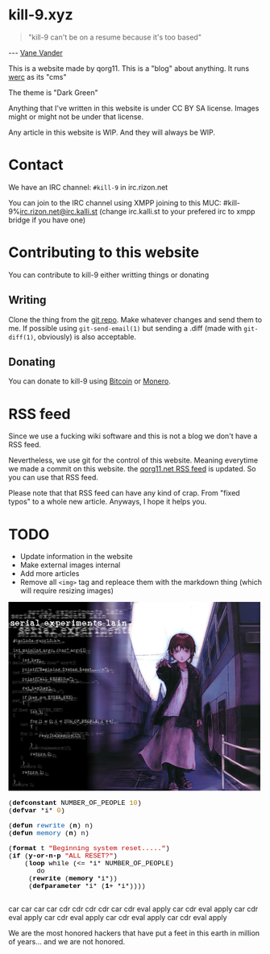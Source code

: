 # kill-9.xyz

>"kill-9 can't be on a resume because it's too based"

--- [Vane Vander](https://mayvaneday.org)

This is a website made by qorg11. This is a "blog" about anything. It
runs [werc](http://werc.cat-v.org) as its "cms"

The theme is "Dark Green"

Anything that I've written in this website is under CC BY SA
license. Images might or might not be under that license.

Any article in this website is WIP. And they will always be WIP.

# Contact

We have an IRC channel: `#kill-9` in irc.rizon.net

You can join to the IRC channel using XMPP joining to this MUC:
#kill-9%irc.rizon.net@irc.kalli.st (change irc.kalli.st to your prefered irc to xmpp bridge if you have one)

# Contributing to this website

You can contribute to kill-9 either writting things or donating

## Writing

Clone the thing from the [git
repo](https://git.qorg11.net/kill9.git). Make whatever changes and
send them to me. If possible using `git-send-email(1)` but sending a
.diff (made with `git-diff(1)`, obviously) is also acceptable.

## Donating

You can donate to kill-9 using
[Bitcoin](bitcoin:bc1q59t6z2lqdve7tfu3nc56dkh9djvpzpxllwyek6) or
[Monero](monero:47QTumjtqJabbo1s9pLDdXeJarLVLfs1AaEcbi1xrEiV852mqcbe5AHLNXTk7tH9MscxcxQDfJQnvH5LpxvfgwSJQZ3zbS6).


# RSS feed

Since we use a fucking wiki software and this is not a blog we don't have a RSS feed.

Nevertheless, we use git for the control of this website. Meaning
everytime we made a commit on this website. the [qorg11.net RSS
feed](https://git.qorg11.net/kill9.git/rss) is updated. So you can use
that RSS feed.

Please note that that RSS feed can have any kind of crap. From "fixed
typos" to a whole new article. Anyways, I hope it helps you.

# TODO

* Update information in the website
* Make external images internal
* Add more articles
* Remove all `<img>` tag and repleace them with the markdown thing (which will require resizing images)

![](/satania.png)

<pre style="color:#000000; font-size:10pt; font-family:'Courier New',monospace;"><span style="color:#000000">(</span><span style="color:#000000; font-weight:bold">defconstant</span> NUMBER_OF_PEOPLE <span style="color:#b07e00">10</span><span style="color:#000000">)</span>
<span style="color:#000000">(</span><span style="color:#000000; font-weight:bold">defvar</span> <span style="color:#000000">*</span>i<span style="color:#000000">*</span> <span style="color:#b07e00">0</span><span style="color:#000000">)</span>

<span style="color:#000000">(</span><span style="color:#000000; font-weight:bold">defun</span> <span style="color:#0057ae">rewrite</span> <span style="color:#000000">(</span><span style="color:#000000; font-weight:bold">n</span><span style="color:#000000">)</span> n<span style="color:#000000">)</span>
<span style="color:#000000">(</span><span style="color:#000000; font-weight:bold">defun</span> <span style="color:#0057ae">memory</span> <span style="color:#000000">(</span><span style="color:#000000; font-weight:bold">n</span><span style="color:#000000">)</span> n<span style="color:#000000">)</span>

<span style="color:#000000">(</span><span style="color:#000000; font-weight:bold">format</span> t <span style="color:#bf0303">&quot;Beginning system reset.....&quot;</span><span style="color:#000000">)</span>
<span style="color:#000000">(</span><span style="color:#000000; font-weight:bold">if</span> <span style="color:#000000">(</span><span style="color:#000000; font-weight:bold">y-or-n-p</span> <span style="color:#bf0303">&quot;ALL RESET?&quot;</span><span style="color:#000000">)</span>
    <span style="color:#000000">(</span><span style="color:#000000; font-weight:bold">loop</span> while <span style="color:#000000">(&lt;= *</span>i<span style="color:#000000">*</span> NUMBER_OF_PEOPLE<span style="color:#000000">)</span>
       do
	 <span style="color:#000000">(</span><span style="color:#000000; font-weight:bold">rewrite</span> <span style="color:#000000">(</span><span style="color:#000000; font-weight:bold">memory</span> <span style="color:#000000">*</span>i<span style="color:#000000">*))</span>
	 <span style="color:#000000">(</span><span style="color:#000000; font-weight:bold">defparameter</span> <span style="color:#000000">*</span>i<span style="color:#000000">* (</span><span style="color:#000000; font-weight:bold">1</span><span style="color:#000000">+ *</span>i<span style="color:#000000">*))))</span>

</pre>


car car car car cdr cdr cdr cdr car cdr eval apply car cdr eval apply car cdr eval apply car cdr eval apply car cdr eval apply car cdr eval apply 

We are the most honored hackers that have put a feet in this earth in million of years... and we are not honored.

